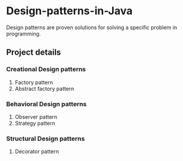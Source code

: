 # Design-patterns-in-Java
Design patterns are proven solutions for solving a specific problem in programming.

## Project details

### Creational Design patterns
1. Factory pattern
2. Abstract factory pattern
###

### Behavioral Design patterns
1. Observer pattern
2. Strategy pattern
###

### Structural Design patterns
1. Decorator pattern
###
##
#
